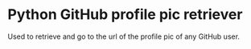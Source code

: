 <h1>Python GitHub profile pic retriever</h1>

<p>Used to retrieve and go to the url of the profile pic of any GitHub user.<p>
